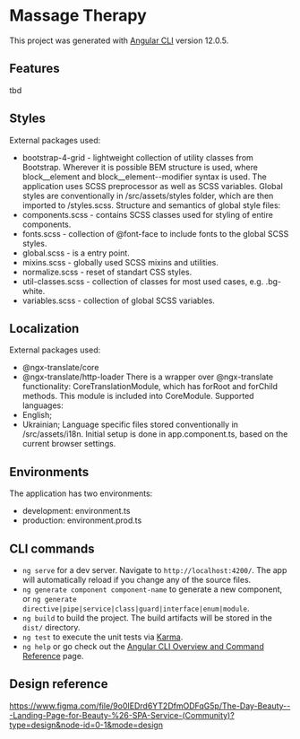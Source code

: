 # Massage Therapy

This project was generated with [Angular CLI](https://github.com/angular/angular-cli) version 12.0.5.

## Features

tbd

## Styles

External packages used:
- bootstrap-4-grid - lightweight collection of utility classes from Bootstrap.
Wherever it is possible BEM structure is used, where block__element and block__element--modifier syntax is used.
The application uses SCSS preprocessor as well as SCSS variables.
Global styles are conventionally in /src/assets/styles folder, which are then imported to /styles.scss.
Structure and semantics of global style files:
- components.scss - contains SCSS classes used for styling of entire components.
- fonts.scss - collection of @font-face to include fonts to the global SCSS styles.
- global.scss - is a entry point.
- mixins.scss - globally used SCSS mixins and utilities.
- normalize.scss - reset of standart CSS styles.
- util-classes.scss - collection of classes for most used cases, e.g. .bg-white.
- variables.scss - collection of global SCSS variables.

## Localization

External packages used:
- @ngx-translate/core
- @ngx-translate/http-loader
There is a wrapper over @ngx-translate functionality: CoreTranslationModule, which has forRoot and forChild methods.
This module is included into CoreModule.
Supported languages:
- English;
- Ukrainian;
Language specific files stored conventionally in /src/assets/i18n.
Initial setup is done in app.component.ts, based on the current browser settings.

## Environments

The application has two environments:
- development: environment.ts
- production: environment.prod.ts

## CLI commands

- `ng serve` for a dev server. Navigate to `http://localhost:4200/`. The app will automatically reload if you change any of the source files.
- `ng generate component component-name` to generate a new component, or `ng generate directive|pipe|service|class|guard|interface|enum|module`.
- `ng build` to build the project. The build artifacts will be stored in the `dist/` directory.
- `ng test` to execute the unit tests via [Karma](https://karma-runner.github.io).
- `ng help` or go check out the [Angular CLI Overview and Command Reference](https://angular.io/cli) page.

## Design reference

https://www.figma.com/file/9o0IEDrd6YT2DfmODFqG5p/The-Day-Beauty---Landing-Page-for-Beauty-%26-SPA-Service-(Community)?type=design&node-id=0-1&mode=design
